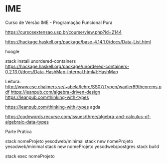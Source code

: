 # IME

Curso de Versão IME - Programação Funcional Pura 


https://cursosextensao.usp.br/course/view.php?id=2144


https://hackage.haskell.org/package/base-4.14.1.0/docs/Data-List.html


hoogle

stack install unordered-containers
https://hackage.haskell.org/package/unordered-containers-0.2.13.0/docs/Data-HashMap-Internal.html#t:HashMap



Leitura: 
http://www.cse.chalmers.se/~abela/lehre/SS07/Typen/wadler89theorems.pdf
https://leanpub.com/algebra-driven-design
https://leanpub.com/thinking-with-types

https://leanpub.com/thinking-with-types agda

https://codewords.recurse.com/issues/three/algebra-and-calculus-of-algebraic-data-types



Parte Prática 

stack nomeProjeto yesodweb/minimal
stack new nomeProjeto yesodweb/minimal
stack new nomeProjeto yesodweb/postgres
stack build

stack exec nomeProjeto
